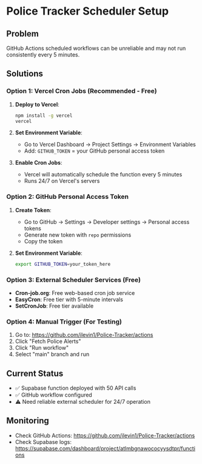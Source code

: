 # Police Tracker Scheduler Setup

## Problem
GitHub Actions scheduled workflows can be unreliable and may not run consistently every 5 minutes.

## Solutions

### Option 1: Vercel Cron Jobs (Recommended - Free)
1. **Deploy to Vercel**:
   ```bash
   npm install -g vercel
   vercel
   ```

2. **Set Environment Variable**:
   - Go to Vercel Dashboard → Project Settings → Environment Variables
   - Add: `GITHUB_TOKEN` = your GitHub personal access token

3. **Enable Cron Jobs**:
   - Vercel will automatically schedule the function every 5 minutes
   - Runs 24/7 on Vercel's servers

### Option 2: GitHub Personal Access Token
1. **Create Token**:
   - Go to GitHub → Settings → Developer settings → Personal access tokens
   - Generate new token with `repo` permissions
   - Copy the token

2. **Set Environment Variable**:
   ```bash
   export GITHUB_TOKEN=your_token_here
   ```

### Option 3: External Scheduler Services (Free)
- **Cron-job.org**: Free web-based cron job service
- **EasyCron**: Free tier with 5-minute intervals
- **SetCronJob**: Free tier available

### Option 4: Manual Trigger (For Testing)
1. Go to: https://github.com/ilevin1/Police-Tracker/actions
2. Click "Fetch Police Alerts"
3. Click "Run workflow"
4. Select "main" branch and run

## Current Status
- ✅ Supabase function deployed with 50 API calls
- ✅ GitHub workflow configured
- ⚠️ Need reliable external scheduler for 24/7 operation

## Monitoring
- Check GitHub Actions: https://github.com/ilevin1/Police-Tracker/actions
- Check Supabase logs: https://supabase.com/dashboard/project/atlmbgnawococyysdtpr/functions 